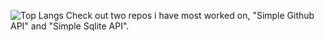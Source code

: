 ![Top Langs](https://github-readme-stats.vercel.app/api/top-langs/?username=DozenLimeStone&theme=tokyonight) Check out two repos i have most worked on, "Simple Github API" and "Simple Sqlite API".
